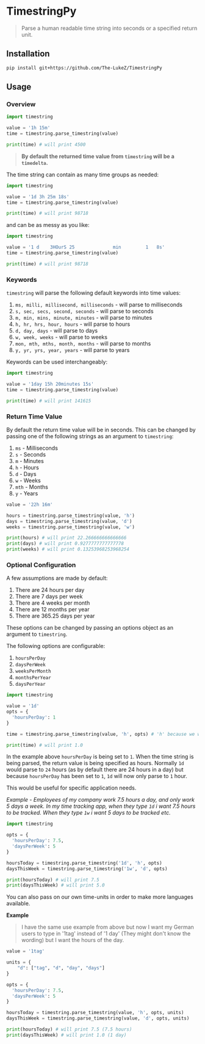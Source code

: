 # TimestringPy
> Parse a human readable time string into seconds or a specified return unit.

## Installation

```bash
pip install git+https://github.com/The-LukeZ/TimestringPy
```

## Usage

### Overview

```py
import timestring

value = '1h 15m'
time = timestring.parse_timestring(value)

print(time) # will print 4500
```

> **By default the returned time value from `timestring` will be a `timedelta`.**

The time string can contain as many time groups as needed:

```py
import timestring

value = '1d 3h 25m 18s'
time = timestring.parse_timestring(value)

print(time) # will print 98718
```

and can be as messy as you like:

```py
import timestring

value = '1 d    3HOurS 25              min         1   8s'
time = timestring.parse_timestring(value)

print(time) # will print 98718
```

### Keywords

`timestring` will parse the following default keywords into time values:

1. `ms, milli, millisecond, milliseconds` - will parse to milliseconds
2. `s, sec, secs, second, seconds` - will parse to seconds
3. `m, min, mins, minute, minutes` - will parse to minutes
4. `h, hr, hrs, hour, hours` - will parse to hours
5. `d, day, days` - will parse to days
6. `w, week, weeks` - will parse to weeks
7. `mon, mth, mths, month, months` - will parse to months
8. `y, yr, yrs, year, years` - will parse to years

Keywords can be used interchangeably:

```py
import timestring

value = '1day 15h 20minutes 15s'
time = timestring.parse_timestring(value)

print(time) # will print 141615
```

### Return Time Value

By default the return time value will be in seconds. This can be changed by passing one of the following strings as an argument to `timestring`:

1. `ms` - Milliseconds
2. `s` - Seconds
3. `m` - Minutes
4. `h` - Hours
5. `d` - Days
6. `w` - Weeks
7. `mth` - Months
8. `y` - Years

```py
value = '22h 16m'

hours = timestring.parse_timestring(value, 'h')
days = timestring.parse_timestring(value, 'd')
weeks = timestring.parse_timestring(value, 'w')

print(hours) # will print 22.266666666666666
print(days) # will print 0.9277777777777778
print(weeks) # will print 0.13253968253968254
```

### Optional Configuration

A few assumptions are made by default:

1. There are 24 hours per day
2. There are 7 days per week
3. There are 4 weeks per month
4. There are 12 months per year
5. There are 365.25 days per year

These options can be changed by passing an options object as an argument to `timestring`.

The following options are configurable:

1. `hoursPerDay`
2. `daysPerWeek`
3. `weeksPerMonth`
4. `monthsPerYear`
5. `daysPerYear`

```py
import timestring

value = '1d'
opts = {
  'hoursPerDay': 1
}

time = timestring.parse_timestring(value, 'h', opts) # 'h' because we want the hours

print(time) # will print 1.0
```

In the example above `hoursPerDay` is being set to `1`. When the time string is being parsed, the return value is being specified as hours. Normally `1d` would parse to `24` hours (as by default there are 24 hours in a day) but because `hoursPerDay` has been set to `1`, `1d` will now only parse to `1` hour.

This would be useful for specific application needs.

*Example - Employees of my company work 7.5 hours a day, and only work 5 days a week. In my time tracking app, when they type `1d` i want 7.5 hours to be tracked. When they type `1w` i want 5 days to be tracked etc.*

```py
import timestring

opts = {
  'hoursPerDay': 7.5,
  'daysPerWeek': 5
}

hoursToday = timestring.parse_timestring('1d', 'h', opts)
daysThisWeek = timestring.parse_timestring('1w', 'd', opts)

print(hoursToday) # will print 7.5
print(daysThisWeek) # will print 5.0
```

You can also pass on our own time-units in order to make more languages available.

**Example**
> I have the same use example from above but now I want my German users to type in '1tag' instead of '1 day' (They might don't know the wording) but I want the hours of the day.

```py
value = '1tag'

units = {
    "d": ["tag", "d", "day", "days"]
}

opts = {
  'hoursPerDay': 7.5,
  'daysPerWeek': 5
}

hoursToday = timestring.parse_timestring(value, 'h', opts, units)
daysThisWeek = timestring.parse_timestring(value, 'd', opts, units)

print(hoursToday) # will print 7.5 (7.5 hours)
print(daysThisWeek) # will print 1.0 (1 day)
```